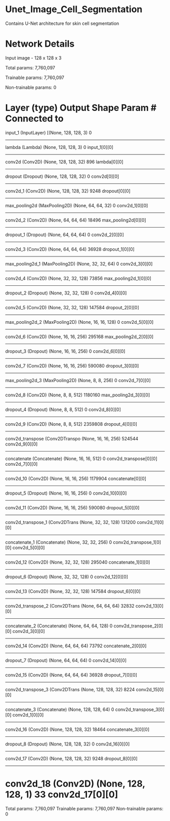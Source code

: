 # Unet_Image_Cell_Segmentation

Contains U-Net architecture for skin cell segmentation

# Network Details
Input image - 128 x 128 x 3

Total params: 7,760,097

Trainable params: 7,760,097

Non-trainable params: 0

Layer (type)                    Output Shape         Param #     Connected to
==================================================================================================
input_1 (InputLayer)            [(None, 128, 128, 3) 0
__________________________________________________________________________________________________
lambda (Lambda)                 (None, 128, 128, 3)  0           input_1[0][0]
__________________________________________________________________________________________________
conv2d (Conv2D)                 (None, 128, 128, 32) 896         lambda[0][0]
__________________________________________________________________________________________________
dropout (Dropout)               (None, 128, 128, 32) 0           conv2d[0][0]
__________________________________________________________________________________________________
conv2d_1 (Conv2D)               (None, 128, 128, 32) 9248        dropout[0][0]
__________________________________________________________________________________________________
max_pooling2d (MaxPooling2D)    (None, 64, 64, 32)   0           conv2d_1[0][0]
__________________________________________________________________________________________________
conv2d_2 (Conv2D)               (None, 64, 64, 64)   18496       max_pooling2d[0][0]
__________________________________________________________________________________________________
dropout_1 (Dropout)             (None, 64, 64, 64)   0           conv2d_2[0][0]
__________________________________________________________________________________________________
conv2d_3 (Conv2D)               (None, 64, 64, 64)   36928       dropout_1[0][0]
__________________________________________________________________________________________________
max_pooling2d_1 (MaxPooling2D)  (None, 32, 32, 64)   0           conv2d_3[0][0]
__________________________________________________________________________________________________
conv2d_4 (Conv2D)               (None, 32, 32, 128)  73856       max_pooling2d_1[0][0]
__________________________________________________________________________________________________
dropout_2 (Dropout)             (None, 32, 32, 128)  0           conv2d_4[0][0]
__________________________________________________________________________________________________
conv2d_5 (Conv2D)               (None, 32, 32, 128)  147584      dropout_2[0][0]
__________________________________________________________________________________________________
max_pooling2d_2 (MaxPooling2D)  (None, 16, 16, 128)  0           conv2d_5[0][0]
__________________________________________________________________________________________________
conv2d_6 (Conv2D)               (None, 16, 16, 256)  295168      max_pooling2d_2[0][0]
__________________________________________________________________________________________________
dropout_3 (Dropout)             (None, 16, 16, 256)  0           conv2d_6[0][0]
__________________________________________________________________________________________________
conv2d_7 (Conv2D)               (None, 16, 16, 256)  590080      dropout_3[0][0]
__________________________________________________________________________________________________
max_pooling2d_3 (MaxPooling2D)  (None, 8, 8, 256)    0           conv2d_7[0][0]
__________________________________________________________________________________________________
conv2d_8 (Conv2D)               (None, 8, 8, 512)    1180160     max_pooling2d_3[0][0]
__________________________________________________________________________________________________
dropout_4 (Dropout)             (None, 8, 8, 512)    0           conv2d_8[0][0]
__________________________________________________________________________________________________
conv2d_9 (Conv2D)               (None, 8, 8, 512)    2359808     dropout_4[0][0]
__________________________________________________________________________________________________
conv2d_transpose (Conv2DTranspo (None, 16, 16, 256)  524544      conv2d_9[0][0]
__________________________________________________________________________________________________
concatenate (Concatenate)       (None, 16, 16, 512)  0           conv2d_transpose[0][0]
                                                                 conv2d_7[0][0]
__________________________________________________________________________________________________
conv2d_10 (Conv2D)              (None, 16, 16, 256)  1179904     concatenate[0][0]
__________________________________________________________________________________________________
dropout_5 (Dropout)             (None, 16, 16, 256)  0           conv2d_10[0][0]
__________________________________________________________________________________________________
conv2d_11 (Conv2D)              (None, 16, 16, 256)  590080      dropout_5[0][0]
__________________________________________________________________________________________________
conv2d_transpose_1 (Conv2DTrans (None, 32, 32, 128)  131200      conv2d_11[0][0]
__________________________________________________________________________________________________
concatenate_1 (Concatenate)     (None, 32, 32, 256)  0           conv2d_transpose_1[0][0]
                                                                 conv2d_5[0][0]
__________________________________________________________________________________________________
conv2d_12 (Conv2D)              (None, 32, 32, 128)  295040      concatenate_1[0][0]
__________________________________________________________________________________________________
dropout_6 (Dropout)             (None, 32, 32, 128)  0           conv2d_12[0][0]
__________________________________________________________________________________________________
conv2d_13 (Conv2D)              (None, 32, 32, 128)  147584      dropout_6[0][0]
__________________________________________________________________________________________________
conv2d_transpose_2 (Conv2DTrans (None, 64, 64, 64)   32832       conv2d_13[0][0]
__________________________________________________________________________________________________
concatenate_2 (Concatenate)     (None, 64, 64, 128)  0           conv2d_transpose_2[0][0]
                                                                 conv2d_3[0][0]
__________________________________________________________________________________________________
conv2d_14 (Conv2D)              (None, 64, 64, 64)   73792       concatenate_2[0][0]
__________________________________________________________________________________________________
dropout_7 (Dropout)             (None, 64, 64, 64)   0           conv2d_14[0][0]
__________________________________________________________________________________________________
conv2d_15 (Conv2D)              (None, 64, 64, 64)   36928       dropout_7[0][0]
__________________________________________________________________________________________________
conv2d_transpose_3 (Conv2DTrans (None, 128, 128, 32) 8224        conv2d_15[0][0]
__________________________________________________________________________________________________
concatenate_3 (Concatenate)     (None, 128, 128, 64) 0           conv2d_transpose_3[0][0]
                                                                 conv2d_1[0][0]
__________________________________________________________________________________________________
conv2d_16 (Conv2D)              (None, 128, 128, 32) 18464       concatenate_3[0][0]
__________________________________________________________________________________________________
dropout_8 (Dropout)             (None, 128, 128, 32) 0           conv2d_16[0][0]
__________________________________________________________________________________________________
conv2d_17 (Conv2D)              (None, 128, 128, 32) 9248        dropout_8[0][0]
__________________________________________________________________________________________________
conv2d_18 (Conv2D)              (None, 128, 128, 1)  33          conv2d_17[0][0]
==================================================================================================
Total params: 7,760,097
Trainable params: 7,760,097
Non-trainable params: 0
